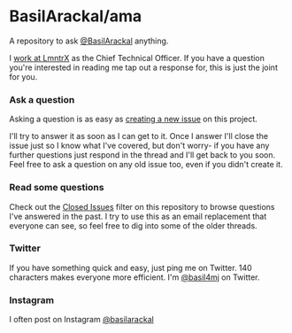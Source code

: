 # BasilArackal/ama

A repository to ask [@BasilArackal](https://github.com/BasilArackal) anything.

I [work at LmntrX](http://LmntrX.com) as the Chief Technical Officer. If you have a question you're interested in reading me tap out a response for, this is just the joint for you.

### Ask a question

Asking a question is as easy as
[creating a new issue](https://github.com/BasilArackal/ama/issues/new) on this
project.

I'll try to answer it as soon as I can get to it. Once I answer I'll close the
issue just so I know what I've covered, but don't worry- if you have any further
questions just respond in the thread and I'll get back to you soon. Feel free to
ask a question on any old issue too, even if you didn't create it.

### Read some questions

Check out the [Closed Issues](https://github.com/BasilArackal/ama/issues?q=is%3Aissue+is%3Aclosed)
filter on this repository to browse questions I've answered in the past. I try
to use this as an email replacement that everyone can see, so feel free to dig
into some of the older threads.

### Twitter

If you have something quick and easy, just ping me on Twitter. 140 characters
makes everyone more efficient. I'm [@basil4mj](https://twitter.com/basil4mj) on
Twitter.

### Instagram

I often post on Instagram [@basilarackal](http://instagram.com/basilarackal)
